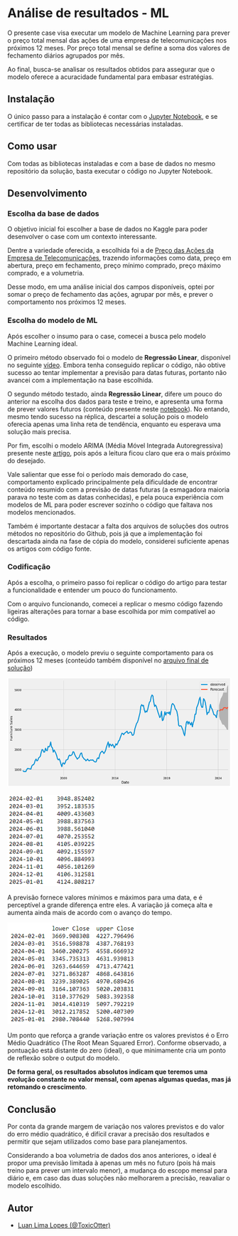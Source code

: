 
# Análise de resultados - ML

O presente case visa executar um modelo de Machine Learning para prever o preço total mensal das ações de uma empresa de telecomunicações nos próximos 12 meses. Por preço total mensal se define a soma dos valores de fechamento diários agrupados por mês. 

Ao final, busca-se analisar os resultados obtidos para assegurar que o modelo oferece a acuracidade fundamental para embasar estratégias. 
## Instalação

O único passo para a instalação é contar com o [Jupyter Notebook](https://jupyter.org), e se certificar de ter todas as bibliotecas necessárias instaladas.
## Como usar
Com todas as bibliotecas instaladas e com a base de dados no mesmo repositório da solução, basta executar o código no Jupyter Notebook.
## Desenvolvimento

### Escolha da base de dados
O objetivo inicial foi escolher a base de dados no Kaggle para poder desenvolver o case com um contexto interessante.

Dentre a variedade oferecida, a escolhida foi a de [Preço das Ações da Empresa de Telecomunicações](https://www.kaggle.com/datasets/brmil07/telecommunications-company-stock-price?resource=download), trazendo informações como data, preço em abertura, preço em fechamento, preço mínimo comprado, preço máximo comprado, e a volumetria.

Desse modo, em uma análise inicial dos campos disponíveis, optei por somar o preço de fechamento das ações, agrupar por mês, e prever o comportamento nos próximos 12 meses.

### Escolha do modelo de ML
Após escolher o insumo para o case, comecei a busca pelo modelo Machine Learning ideal.

O primeiro método observado foi o modelo de **Regressão Linear**, disponível no seguinte  [vídeo](https://www.youtube.com/watch?v=20fbgWm5M2o). Embora tenha conseguido replicar o código, não obtive sucesso ao tentar implementar a previsão para datas futuras, portanto não avancei com a implementação na base escolhida.

O segundo método testado, ainda **Regressão Linear**, difere um pouco do anterior na escolha dos dados para teste e treino, e apresenta uma forma de prever valores futuros (conteúdo presente neste [notebook](https://github.com/vijendra-code/Time-Series-Forecasting/blob/master/Time%20Series%20Shampoo%20Sales%20Forecast.ipynb)). No entando, mesmo tendo sucesso na réplica, descartei a solução pois o modelo oferecia apenas uma linha reta de tendência, enquanto eu esperava uma solução mais precisa.

Por fim, escolhi o modelo ARIMA (Média Móvel Integrada Autoregressiva) presente neste [artigo](https://towardsdatascience.com/an-end-to-end-project-on-time-series-analysis-and-forecasting-with-python-4835e6bf050b), pois após a leitura ficou claro que era o mais próximo do desejado.

Vale salientar que esse foi o período mais demorado do case, comportamento explicado principalmente pela dificuldade de encontrar conteúdo resumido com a previsão de datas futuras (a esmagadora maioria parava no teste com as datas conhecidas), e pela pouca experiência com modelos de ML para poder escrever sozinho o código que faltava nos modelos mencionados.

Também é importante destacar a falta dos arquivos de soluções dos outros métodos no repositório do Github, pois já que a implementação foi descartada ainda na fase de cópia do modelo, considerei suficiente apenas os artigos com código fonte.

### Codificação
Após a escolha, o primeiro passo foi replicar o código do artigo para testar a funcionalidade e entender um pouco do funcionamento. 

Com o arquivo funcionando, comecei a replicar o mesmo código fazendo ligeiras alterações para tornar a base escolhida por mim compatível ao código. 

### Resultados
Após a execução, o modelo previu o seguinte comportamento para os próximos 12 meses (conteúdo também disponível no [arquivo final de solução](https://github.com/ToxicOtter/Case-dados/blob/main/case.ipynb))

![Gráfico contendo o histórico de dados e a previsão para os próximos 12 meses](https://github.com/ToxicOtter/Case-dados/blob/main/images/grafico-previsao.png?raw=true)

![Tabela com as datas e valores da previsão para os próximos 12 meses](https://github.com/ToxicOtter/Case-dados/blob/main/images/previsao-mes.png?raw=true)


A previsão fornece valores mínimos e máximos para uma data, e é perceptível a grande diferença entre eles. A variação já começa alta e aumenta ainda mais de acordo com o avanço do tempo. 

![Tabela com as datas e valores mínimos e máximos da previsão para os próximos 12 meses](https://github.com/ToxicOtter/Case-dados/blob/main/images/previsao-min-max-mes.png?raw=true)

Um ponto que reforça a grande variação entre os valores previstos é o Erro Médio Quadrático (The Root Mean Squared Error). Conforme observado, a pontuação está distante do zero (ideal), o que minimamente cria um ponto de reflexão sobre o output do modelo.

**De forma geral, os resultados absolutos indicam que teremos uma evolução constante no valor mensal, com apenas algumas quedas, mas já retomando o crescimento**. 
## Conclusão
Por conta da grande margem de variação nos valores previstos e do valor do erro médio quadrático, é difícil cravar a precisão dos resultados e permitir que sejam utilizados como base para planejamentos.

Considerando a boa volumetria de dados dos anos anteriores, o ideal é propor uma previsão limitada à apenas um mês no futuro (pois há mais treino para prever um intervalo menor), a mudança do escopo mensal para diário e, em caso das duas soluções não melhorarem a precisão, reavaliar o modelo escolhido.
## Autor

- [Luan Lima Lopes (@ToxicOtter)](https://github.com/ToxicOtter)
